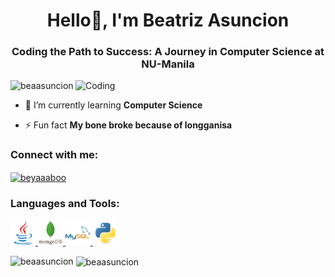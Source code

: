 <h1 align="center">Hello👋, I'm Beatriz Asuncion</h1>
<h3 align="center">Coding the Path to Success: A Journey in Computer Science at NU-Manila</h3>
<img align="right" alt="Coding" width="400" src="https://giphy.com/gifs/2IudUHdI075HL02Pkk">

<p align="left"> <img src="https://komarev.com/ghpvc/?username=beaasuncion&label=Profile%20views&color=0e75b6&style=flat" alt="beaasuncion" /> </p>

- 🌱 I’m currently learning **Computer Science**

- ⚡ Fun fact **My bone broke because of longganisa**

<h3 align="left">Connect with me:</h3>
<p align="left">
<a href="https://instagram.com/beyaaaboo" target="blank"><img align="center" src="https://raw.githubusercontent.com/rahuldkjain/github-profile-readme-generator/master/src/images/icons/Social/instagram.svg" alt="beyaaaboo" height="30" width="40" /></a>
</p>

<h3 align="left">Languages and Tools:</h3>
<p align="left"> <a href="https://www.java.com" target="_blank" rel="noreferrer"> <img src="https://raw.githubusercontent.com/devicons/devicon/master/icons/java/java-original.svg" alt="java" width="40" height="40"/> </a> <a href="https://www.mongodb.com/" target="_blank" rel="noreferrer"> <img src="https://raw.githubusercontent.com/devicons/devicon/master/icons/mongodb/mongodb-original-wordmark.svg" alt="mongodb" width="40" height="40"/> </a> <a href="https://www.mysql.com/" target="_blank" rel="noreferrer"> <img src="https://raw.githubusercontent.com/devicons/devicon/master/icons/mysql/mysql-original-wordmark.svg" alt="mysql" width="40" height="40"/> </a> <a href="https://www.python.org" target="_blank" rel="noreferrer"> <img src="https://raw.githubusercontent.com/devicons/devicon/master/icons/python/python-original.svg" alt="python" width="40" height="40"/> </a> </p>

<p><img align="left" src="https://github-readme-stats.vercel.app/api/top-langs?username=beaasuncion&show_icons=true&locale=en&layout=compact" alt="beaasuncion" /></p>

<p>&nbsp;<img align="center" src="https://github-readme-stats.vercel.app/api?username=beaasuncion&show_icons=true&locale=en" alt="beaasuncion" /></p>
